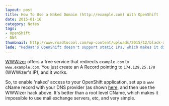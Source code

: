 ```yaml
---
layout: post
title: How To Use a Naked Domain (http://example.com) With OpenShift
date: 2015-01-16
category: Notes
tags: 
- OpenShift
- DNS
thumbnail: http://www.roadtocool.com/wp-content/uploads/2015/12/black-and-white-home-office-interior-design-with-black-table-and-three-swivel-chairs-also-long-sofa-and-cushions-and-window-and-plant-also-photo-frames-and-wooden-floor.jpg
lede: "RedHat's OpenShift doesn't support static IPs, which makes it difficult to set up a 'naked' A Record.  This trick will solve your problem."
---
```


[WWWizer](http://wwwizer.com/naked-domain-redirect) offers a free service that
redirects `example.com` to `www.example.com`.  You just create an A Record
pointing to `174.129.25.170` (WWWizer's IP), and it works.  

So, to enable 'naked' access to your OpenShift application, set up a `www` cName
record with your DNS provider (as shown
[here](https://developers.openshift.com/en/managing-domains-ssl.html), and then
use the WWWizer hack above.  It's better than a root level CName, which makes it
impossible to use mail exchange servers, etc, and very simple.


